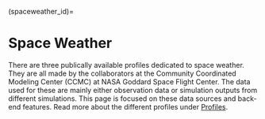(spaceweather_id)=
# Space Weather

There are three publically available profiles dedicated to space weather. They are all made by the collaborators at the Community Coordinated Modeling Center (CCMC) at NASA Goddard Space Flight Center. The data used for these are mainly either observation data or simulation outputs from different simulations. This page is focused on these data sources and back-end features. Read more about the different profiles under [Profiles](/profiles/index.md).

